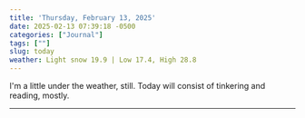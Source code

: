 ```yaml
---
title: 'Thursday, February 13, 2025'
date: 2025-02-13 07:39:18 -0500
categories: ["Journal"]
tags: [""]
slug: today
weather: Light snow 19.9 | Low 17.4, High 28.8
---
```




I'm a little under the weather, still. Today will consist of tinkering and reading, mostly.

----

